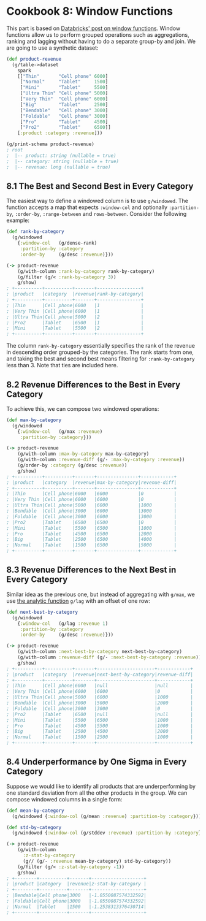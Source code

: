 # Cookbook 8: Window Functions

This part is based on [Databricks' post on window functions](https://databricks.com/blog/2015/07/15/introducing-window-functions-in-spark-sql.html). Window functions allow us to perform grouped operations such as aggregations, ranking and lagging without having to do a separate group-by and join. We are going to use a synthetic dataset:

```clojure
(def product-revenue
  (g/table->dataset
    spark
    [["Thin"       "Cell phone" 6000]
     ["Normal"     "Tablet"     1500]
     ["Mini"       "Tablet"     5500]
     ["Ultra Thin" "Cell phone" 5000]
     ["Very Thin"  "Cell phone" 6000]
     ["Big"        "Tablet"     2500]
     ["Bendable"   "Cell phone" 3000]
     ["Foldable"   "Cell phone" 3000]
     ["Pro"        "Tablet"     4500]
     ["Pro2"       "Tablet"     6500]]
    [:product :category :revenue]))

(g/print-schema product-revenue)
; root
;  |-- product: string (nullable = true)
;  |-- category: string (nullable = true)
;  |-- revenue: long (nullable = true)
```

## 8.1 The Best and Second Best in Every Category

The easiest way to define a windowed column is to use `g/windowed`. The function accepts a map that expects `:window-col` and optionally `:partition-by`, `:order-by`, `:range-between` and `rows-between`. Consider the following example:

```clojure
(def rank-by-category
  (g/windowed
    {:window-col   (g/dense-rank)
     :partition-by :category
     :order-by     (g/desc :revenue)}))

(-> product-revenue
    (g/with-column :rank-by-category rank-by-category)
    (g/filter (g/< :rank-by-category 3))
    g/show)
; +----------+----------+-------+----------------+
; |product   |category  |revenue|rank-by-category|
; +----------+----------+-------+----------------+
; |Thin      |Cell phone|6000   |1               |
; |Very Thin |Cell phone|6000   |1               |
; |Ultra Thin|Cell phone|5000   |2               |
; |Pro2      |Tablet    |6500   |1               |
; |Mini      |Tablet    |5500   |2               |
; +----------+----------+-------+----------------+
```

The column `rank-by-category` essentially specifies the rank of the revenue in descending order grouped-by the categories. The rank starts from one, and taking the best and second best means filtering for `:rank-by-category` less than 3. Note that ties are included here.

## 8.2 Revenue Differences to the Best in Every Category

To achieve this, we can compose two windowed operations:

```clojure
(def max-by-category
  (g/windowed
    {:window-col   (g/max :revenue)
     :partition-by :category}))

(-> product-revenue
    (g/with-column :max-by-category max-by-category)
    (g/with-column :revenue-diff (g/- :max-by-category :revenue))
    (g/order-by :category (g/desc :revenue))
    g/show)
; +----------+----------+-------+---------------+------------+
; |product   |category  |revenue|max-by-category|revenue-diff|
; +----------+----------+-------+---------------+------------+
; |Thin      |Cell phone|6000   |6000           |0           |
; |Very Thin |Cell phone|6000   |6000           |0           |
; |Ultra Thin|Cell phone|5000   |6000           |1000        |
; |Bendable  |Cell phone|3000   |6000           |3000        |
; |Foldable  |Cell phone|3000   |6000           |3000        |
; |Pro2      |Tablet    |6500   |6500           |0           |
; |Mini      |Tablet    |5500   |6500           |1000        |
; |Pro       |Tablet    |4500   |6500           |2000        |
; |Big       |Tablet    |2500   |6500           |4000        |
; |Normal    |Tablet    |1500   |6500           |5000        |
; +----------+----------+-------+---------------+------------+
```

## 8.3 Revenue Differences to the Next Best in Every Category

Similar idea as the previous one, but instead of aggregating with `g/max`, we use [the analytic function](https://jaceklaskowski.gitbooks.io/mastering-spark-sql/spark-sql-functions-windows.html) `g/lag` with an offset of one row:

```clojure
(def next-best-by-category
  (g/windowed
    {:window-col   (g/lag :revenue 1)
     :partition-by :category
     :order-by     (g/desc :revenue)}))

(-> product-revenue
    (g/with-column :next-best-by-category next-best-by-category)
    (g/with-column :revenue-diff (g/- :next-best-by-category :revenue))
    g/show)
; +----------+----------+-------+---------------------+------------+
; |product   |category  |revenue|next-best-by-category|revenue-diff|
; +----------+----------+-------+---------------------+------------+
; |Thin      |Cell phone|6000   |null                 |null        |
; |Very Thin |Cell phone|6000   |6000                 |0           |
; |Ultra Thin|Cell phone|5000   |6000                 |1000        |
; |Bendable  |Cell phone|3000   |5000                 |2000        |
; |Foldable  |Cell phone|3000   |3000                 |0           |
; |Pro2      |Tablet    |6500   |null                 |null        |
; |Mini      |Tablet    |5500   |6500                 |1000        |
; |Pro       |Tablet    |4500   |5500                 |1000        |
; |Big       |Tablet    |2500   |4500                 |2000        |
; |Normal    |Tablet    |1500   |2500                 |1000        |
; +----------+----------+-------+---------------------+------------+
```

## 8.4 Underperformance by One Sigma in Every Category

Suppose we would like to identify all products that are underperforming by one standard deviation from all the other products in the group. We can compose windowed columns in a single form:

```clojure
(def mean-by-category
  (g/windowed {:window-col (g/mean :revenue) :partition-by :category}))

(def std-by-category
  (g/windowed {:window-col (g/stddev :revenue) :partition-by :category}))

(-> product-revenue
    (g/with-column
      :z-stat-by-category
      (g// (g/- :revenue mean-by-category) std-by-category))
    (g/filter (g/< :z-stat-by-category -1))
    g/show)
; +--------+----------+-------+-------------------+
; |product |category  |revenue|z-stat-by-category |
; +--------+----------+-------+-------------------+
; |Bendable|Cell phone|3000   |-1.0550087574332592|
; |Foldable|Cell phone|3000   |-1.0550087574332592|
; |Normal  |Tablet    |1500   |-1.2538313376430714|
; +--------+----------+-------+-------------------+
```
